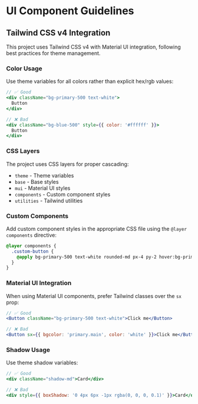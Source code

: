 # UI Component Guidelines

## Tailwind CSS v4 Integration

This project uses Tailwind CSS v4 with Material UI integration, following best practices for theme management.

### Color Usage
Use theme variables for all colors rather than explicit hex/rgb values:

```jsx
// ✅ Good
<div className="bg-primary-500 text-white">
  Button
</div>

// ❌ Bad
<div className="bg-blue-500" style={{ color: '#ffffff' }}>
  Button
</div>
```

### CSS Layers
The project uses CSS layers for proper cascading:
- `theme` - Theme variables
- `base` - Base styles
- `mui` - Material UI styles
- `components` - Custom component styles
- `utilities` - Tailwind utilities

### Custom Components
Add custom component styles in the appropriate CSS file using the `@layer components` directive:

```css
@layer components {
  .custom-button {
    @apply bg-primary-500 text-white rounded-md px-4 py-2 hover:bg-primary-600;
  }
}
```

### Material UI Integration
When using Material UI components, prefer Tailwind classes over the `sx` prop:

```jsx
// ✅ Good
<Button className="bg-primary-500 text-white">Click me</Button>

// ❌ Bad
<Button sx={{ bgcolor: 'primary.main', color: 'white' }}>Click me</Button>
```

### Shadow Usage
Use theme shadow variables:

```jsx
// ✅ Good
<div className="shadow-md">Card</div>

// ❌ Bad
<div style={{ boxShadow: '0 4px 6px -1px rgba(0, 0, 0, 0.1)' }}>Card</div>
```
